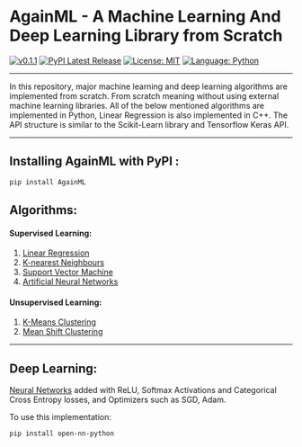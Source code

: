 # AgainML - A Machine Learning And Deep Learning Library from Scratch

[![v0.1.1](https://img.shields.io/badge/version-v0.1.1-red.svg?style=flat&logo=)](https://pypi.org/project/AgainML/)
[![PyPI Latest Release](https://img.shields.io/pypi/v/pydbops.svg)](https://pypi.org/project/AgainML/)
[![License: MIT](https://img.shields.io/badge/license-MIT-brightgreen.svg?style=flat&logo=license)](https://github.com/NotShrirang/Machine-Learning-from-Scratch/blob/main/LICENSE)
[![Language: Python](https://img.shields.io/badge/language-python-blue.svg?style=flat&logo=python)](https://www.python.org/)

<hr>

In this repository, major machine learning and deep learning algorithms are implemented from scratch. From scratch meaning without using external machine learning libraries. All of the below mentioned algorithms are implemented in Python, Linear Regression is also implemented in C++. The API structure is similar to the Scikit-Learn library and Tensorflow Keras API.

<hr>

## Installing AgainML with PyPI :

```sh
pip install AgainML
```

## Algorithms:

#### Supervised Learning:
  1. <a href="https://github.com/NotShrirang/Machine-Learning-from-Scratch/tree/main/Linear%20Regression">Linear Regression</a>
  2. <a href="https://github.com/NotShrirang/Machine-Learning-from-Scratch/tree/main/K-nearest%20Neighbours">K-nearest Neighbours</a>
  3. <a href="https://github.com/NotShrirang/Machine-Learning-from-Scratch/tree/main/Support%20Vector%20Machine">Support Vector Machine</a>
  4. <a href="https://github.com/NotShrirang/Machine-Learning-from-Scratch/tree/main/Neural%20Networks">Artificial Neural Networks</a>

#### Unsupervised Learning:
  1. <a href="https://github.com/NotShrirang/Machine-Learning-from-Scratch/tree/main/K-Means%20Clustering">K-Means Clustering</a>
  2. <a href="https://github.com/NotShrirang/Machine-Learning-from-Scratch/tree/main/Mean%20Shift%20Clustering">Mean Shift Clustering</a>
  
<hr>

## Deep Learning:
<a href="https://github.com/NotShrirang/Machine-Learning-from-Scratch/tree/main/Neural%20Networks">Neural Networks</a> added with ReLU, Softmax Activations and Categorical Cross Entropy losses, and Optimizers such as SGD, Adam.

To use this implementation:

```
pip install open-nn-python
```
